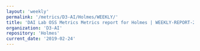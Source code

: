 ```yaml
---
layout: 'weekly'
permalink: '/metrics/D3-AI/Holmes/WEEKLY/'
title: 'DAI Lab OSS Metrics Metrics report for Holmes | WEEKLY-REPORT-2019-02-24'
organization: 'D3-AI'
repository: 'Holmes'
current_date: '2019-02-24'
---
```

